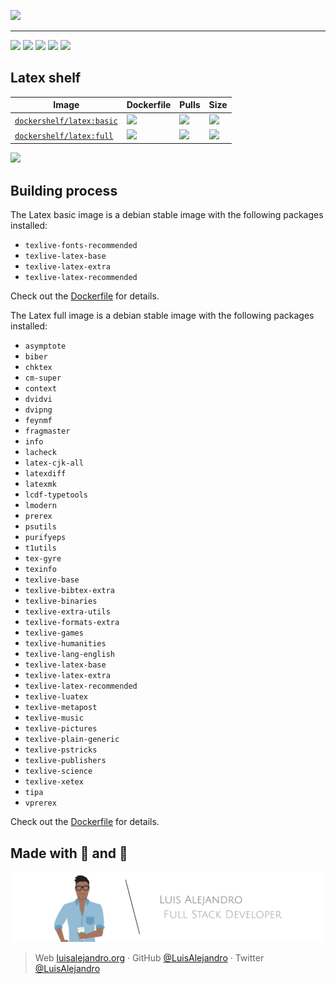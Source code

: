![](https://raw.githubusercontent.com/Dockershelf/dockershelf/develop/images/banner.svg)

---

[![](https://img.shields.io/github/release/Dockershelf/dockershelf.svg)](https://github.com/Dockershelf/dockershelf/releases) [![](https://img.shields.io/github/actions/workflow/status/Dockershelf/dockershelf/schedule-master.yml?branch=master)](https://github.com/Dockershelf/dockershelf/actions/workflows/schedule-master.yml) [![](https://img.shields.io/docker/pulls/dockershelf/latex.svg)](https://hub.docker.com/r/dockershelf/latex) [![](https://img.shields.io/discord/809504357359157288.svg?label=&logo=discord&logoColor=ffffff&color=7389D8&labelColor=6A7EC2)](https://discord.gg/4Wc7xphH5e) [![](https://cla-assistant.io/readme/badge/Dockershelf/dockershelf)](https://cla-assistant.io/Dockershelf/dockershelf)

## Latex shelf

|Image  |Dockerfile  |Pulls   |Size  |
|-------|------------|--------|------|
|[`dockershelf/latex:basic`](https://hub.docker.com/r/dockershelf/latex)|[![](https://img.shields.io/badge/-Dockerfile-blue.svg?colorA=22313f&colorB=4a637b&logo=docker)](https://github.com/Dockershelf/dockershelf/blob/master/latex/basic/Dockerfile)|[![](https://img.shields.io/docker/pulls/dockershelf/latex?colorA=22313f&colorB=4a637b)](https://hub.docker.com/r/dockershelf/latex)|[![](https://img.shields.io/docker/image-size/dockershelf/latex/basic.svg?colorA=22313f&colorB=4a637b)](https://hub.docker.com/r/dockershelf/latex)|
|[`dockershelf/latex:full`](https://hub.docker.com/r/dockershelf/latex)|[![](https://img.shields.io/badge/-Dockerfile-blue.svg?colorA=22313f&colorB=4a637b&logo=docker)](https://github.com/Dockershelf/dockershelf/blob/master/latex/full/Dockerfile)|[![](https://img.shields.io/docker/pulls/dockershelf/latex?colorA=22313f&colorB=4a637b)](https://hub.docker.com/r/dockershelf/latex)|[![](https://img.shields.io/docker/image-size/dockershelf/latex/full.svg?colorA=22313f&colorB=4a637b)](https://hub.docker.com/r/dockershelf/latex)|

![](https://raw.githubusercontent.com/Dockershelf/dockershelf/develop/images/table.svg)

## Building process

The Latex basic image is a debian stable image with the following packages installed:

- `texlive-fonts-recommended`
- `texlive-latex-base`
- `texlive-latex-extra`
- `texlive-latex-recommended`

Check out the [Dockerfile](https://github.com/Dockershelf/dockershelf/blob/master/latex/basic/Dockerfile) for details.

The Latex full image is a debian stable image with the following packages installed:

- `asymptote`
- `biber`
- `chktex`
- `cm-super`
- `context`
- `dvidvi`
- `dvipng`
- `feynmf`
- `fragmaster`
- `info`
- `lacheck`
- `latex-cjk-all`
- `latexdiff`
- `latexmk`
- `lcdf-typetools`
- `lmodern`
- `prerex`
- `psutils`
- `purifyeps`
- `t1utils`
- `tex-gyre`
- `texinfo`
- `texlive-base`
- `texlive-bibtex-extra`
- `texlive-binaries`
- `texlive-extra-utils`
- `texlive-formats-extra`
- `texlive-games`
- `texlive-humanities`
- `texlive-lang-english`
- `texlive-latex-base`
- `texlive-latex-extra`
- `texlive-latex-recommended`
- `texlive-luatex`
- `texlive-metapost`
- `texlive-music`
- `texlive-pictures`
- `texlive-plain-generic`
- `texlive-pstricks`
- `texlive-publishers`
- `texlive-science`
- `texlive-xetex`
- `tipa`
- `vprerex`

Check out the [Dockerfile](https://github.com/Dockershelf/dockershelf/blob/master/latex/full/Dockerfile) for details.

## Made with 💖 and 🍔

![Banner](https://raw.githubusercontent.com/Dockershelf/dockershelf/develop/images/author-banner.svg)

> Web [luisalejandro.org](http://luisalejandro.org/) · GitHub [@LuisAlejandro](https://github.com/LuisAlejandro) · Twitter [@LuisAlejandro](https://twitter.com/LuisAlejandro)